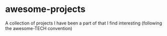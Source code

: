 # awesome-projects
A collection of projects I have been a part of that I find interesting (following the awesome-TECH convention)
